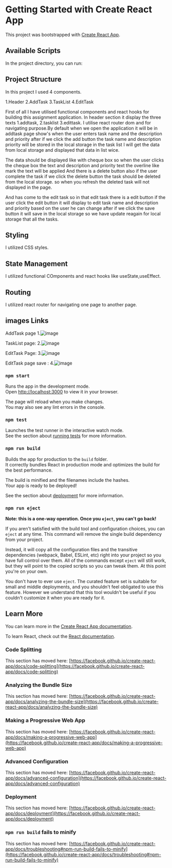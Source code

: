 # Getting Started with Create React App

This project was bootstrapped with [Create React App](https://github.com/facebook/create-react-app).

## Available Scripts

In the project directory, you can run:


## Project Structure
In this project I used 4 components.

1.Header
2.AddTask
3.TaskList
4.EditTask
 
First of all I have utilised functional components and react hooks for building this assignment application. In header section it display the three texts 1.addtask, 2.tasklist 3.edittask. I utilise react router dom and for navigating purpose.By default when we open the application it will be in addtask page show's when the user enters task name and the description and priority after if we click the add button the task name and description priority will be stored in the local storage in the task list I will get the data from local storage and  displayed that data  in list wice.

The data should be displayed like with cheque box so when the user clicks the cheque box the text and description and priority text the overline like mark the text  will be applied And there is a delete button also if the user complete the task if we click the delete button the task should be deleted from the local storage. so when you refresh the deleted task will not displayed in the page.

And has come to the edit task so in that edit task there is a edit button if the user click the edit button it will display to edit task name and description and priority based on the user he can change after if we click the save button it will save in the local storage so we have update reagain for local storage that all the tasks.

## Styling
I utilized CSS styles.

## State Management
I utilized functional COmponents and react hooks like useState,useEffect.

## Routing
I utilized react router for navigating one page to another page.

## images Links

AddTask page
1.![image](https://github.com/Spraveen111/acla/assets/121080561/193b96b0-e895-48aa-86d2-2951ed669d5c)

TaskList page:
2.![image](https://github.com/Spraveen111/acla/assets/121080561/87559d19-54d7-4581-9767-cd53f43523ee)

EditTask Page:
3.![image](https://github.com/Spraveen111/acla/assets/121080561/a25a6f6e-f9d8-4b3c-b3fb-d1d7abde63d4)

EditTask page save :
4.![image](https://github.com/Spraveen111/acla/assets/121080561/c3e3b3a0-d72a-4e5e-9051-213d3c5e41b6)



### `npm start`

Runs the app in the development mode.\
Open [http://localhost:3000](http://localhost:3000) to view it in your browser.

The page will reload when you make changes.\
You may also see any lint errors in the console.

### `npm test`

Launches the test runner in the interactive watch mode.\
See the section about [running tests](https://facebook.github.io/create-react-app/docs/running-tests) for more information.

### `npm run build`

Builds the app for production to the `build` folder.\
It correctly bundles React in production mode and optimizes the build for the best performance.

The build is minified and the filenames include the hashes.\
Your app is ready to be deployed!

See the section about [deployment](https://facebook.github.io/create-react-app/docs/deployment) for more information.

### `npm run eject`

**Note: this is a one-way operation. Once you `eject`, you can't go back!**

If you aren't satisfied with the build tool and configuration choices, you can `eject` at any time. This command will remove the single build dependency from your project.

Instead, it will copy all the configuration files and the transitive dependencies (webpack, Babel, ESLint, etc) right into your project so you have full control over them. All of the commands except `eject` will still work, but they will point to the copied scripts so you can tweak them. At this point you're on your own.

You don't have to ever use `eject`. The curated feature set is suitable for small and middle deployments, and you shouldn't feel obligated to use this feature. However we understand that this tool wouldn't be useful if you couldn't customize it when you are ready for it.

## Learn More

You can learn more in the [Create React App documentation](https://facebook.github.io/create-react-app/docs/getting-started).

To learn React, check out the [React documentation](https://reactjs.org/).

### Code Splitting

This section has moved here: [https://facebook.github.io/create-react-app/docs/code-splitting](https://facebook.github.io/create-react-app/docs/code-splitting)

### Analyzing the Bundle Size

This section has moved here: [https://facebook.github.io/create-react-app/docs/analyzing-the-bundle-size](https://facebook.github.io/create-react-app/docs/analyzing-the-bundle-size)

### Making a Progressive Web App

This section has moved here: [https://facebook.github.io/create-react-app/docs/making-a-progressive-web-app](https://facebook.github.io/create-react-app/docs/making-a-progressive-web-app)

### Advanced Configuration

This section has moved here: [https://facebook.github.io/create-react-app/docs/advanced-configuration](https://facebook.github.io/create-react-app/docs/advanced-configuration)

### Deployment

This section has moved here: [https://facebook.github.io/create-react-app/docs/deployment](https://facebook.github.io/create-react-app/docs/deployment)

### `npm run build` fails to minify

This section has moved here: [https://facebook.github.io/create-react-app/docs/troubleshooting#npm-run-build-fails-to-minify](https://facebook.github.io/create-react-app/docs/troubleshooting#npm-run-build-fails-to-minify)
